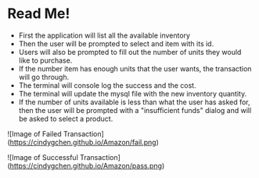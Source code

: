 # Read Me! 
* First the application will list all the available inventory
* Then the user will be prompted to select and item with its id.
* Users will also be prompted to fill out the number of units they would like to purchase.
* If the number item has enough units that the user wants, the transaction will go through.
* The terminal will console log the success and the cost.
* The terminal will update the mysql file with the new inventory quantity.
* If the number of units available is less than what the user has asked for, 
then the user will be prompted with a "insufficient funds" dialog and will be asked to select a product.

![Image of Failed Transaction]
(https://cindygchen.github.io/Amazon/fail.png)

![Image of Successful Transaction]
(https://cindygchen.github.io/Amazon/pass.png)